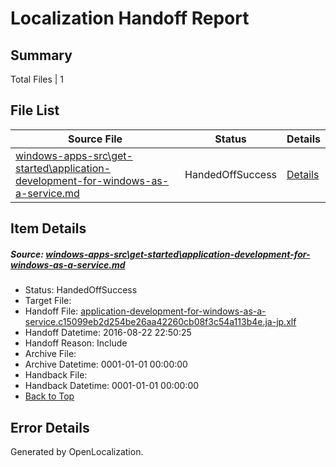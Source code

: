 # <a name='report-top'></a> Localization Handoff Report

## Summary
 Total Files | 1

## File List
 Source File | Status | Details 
 ----------- | ------ | ------- 
 [windows-apps-src\get-started\application-development-for-windows-as-a-service.md](https://github.com/Microsoft/windows-apps/blob/a84d3f73f2f46010e65b30c097d90f3936b52a29/windows-apps-src/get-started/application-development-for-windows-as-a-service.md) | HandedOffSuccess | [Details](#72ac67b17fc519d374798e5121b309f664ff6b1b3545)

## Item Details
##### <a name='72ac67b17fc519d374798e5121b309f664ff6b1b3545'></a> Source: [windows-apps-src\get-started\application-development-for-windows-as-a-service.md](https://github.com/Microsoft/windows-apps/blob/a84d3f73f2f46010e65b30c097d90f3936b52a29/windows-apps-src/get-started/application-development-for-windows-as-a-service.md)
* Status: HandedOffSuccess
* Target File: 
* Handoff File: [application-development-for-windows-as-a-service.c15099eb2d254be26aa42260cb08f3c54a113b4e.ja-jp.xlf](https://github.com/Microsoft/WDG.handoff/blob/f7a5b3b8bf600e0e42019cda5c32cfd6be43616f/ol-handoff/Microsoft/windows-apps.ja-jp/master/application-development-for-windows-as-a-service.c15099eb2d254be26aa42260cb08f3c54a113b4e.ja-jp.xlf)
* Handoff Datetime: 2016-08-22 22:50:25
* Handoff Reason: Include
* Archive File: 
* Archive Datetime: 0001-01-01 00:00:00
* Handback File: 
* Handback Datetime: 0001-01-01 00:00:00
* [Back to Top](#report-top)


## Error Details

Generated by OpenLocalization.
